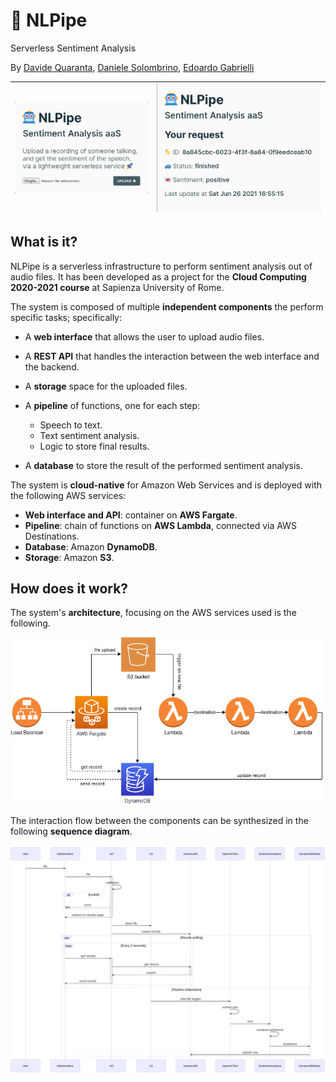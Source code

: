 <div>
	<h1>🤖 NLPipe</h1>
	<p>Serverless Sentiment Analysis</p>
	<p>By <a href="//github.com/fortym2">Davide Quaranta</a>, <a href="//github.com/DS98">Daniele Solombrino</a>, <a href="//github.com/edogab33">Edoardo Gabrielli</a></p>
</div>

|![image-20210711140020766](docs/nlpipe-screenshot.png)|![img](docs/nlpipe-screenshot-2.png)|
|---|---|

## What is it?

NLPipe is a serverless infrastructure to perform sentiment analysis out of audio files. It has been developed as a project for the **Cloud Computing 2020-2021 course** at Sapienza University of Rome.

The system is composed of multiple **independent components** the perform specific tasks; specifically:

- A **web interface** that allows the user to upload audio files.
- A **REST API** that handles the interaction between the web interface and the backend.
- A **storage** space for the uploaded files.
- A **pipeline** of functions, one for each step:

  - Speech to text.
  - Text sentiment analysis.
  - Logic to store final results.
- A **database** to store the result of the performed sentiment analysis.

The system is **cloud-native** for Amazon Web Services and is deployed with the following AWS services:

- **Web interface and API**: container on **AWS Fargate**.
- **Pipeline**: chain of functions on **AWS Lambda**, connected via AWS Destinations.
- **Database**: Amazon **DynamoDB**.
- **Storage**: Amazon **S3**.

## How does it work?

The system's **architecture**, focusing on the AWS services used is the following.

![img](docs/architecture.png)

The interaction flow between the components can be synthesized in the following **sequence diagram**.

![img](docs/sequence-diagram.png)

